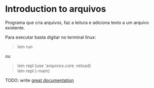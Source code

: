 # Introduction to arquivos

  Programa que cria arquivos, faz a leitura e adiciona texto a um arquivo existente.

  Para executar basta digitar no terminal linux:

  >lein run  

  ou  
  >lein repl (use 'arquivos.core :reload)  
  >lein repl (-main)  

TODO: write [great documentation](http://jacobian.org/writing/what-to-write/)
